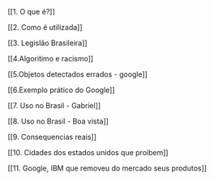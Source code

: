 [[1. O que é?]]

[[2. Como é utilizada]]

[[3. Legislão Brasileira]]

[[4.Algoritimo e racismo]]

[[5.Objetos detectados errados - google]]

[[6.Exemplo prático do Google]]

[[7. Uso no Brasil - Gabriel]]

[[8. Uso no Brasil - Boa vista]]

[[9. Consequencias reais]]

[[10. Cidades dos estados unidos que proibem]]

[[11. Google, IBM que removeu do mercado seus produtos]]

